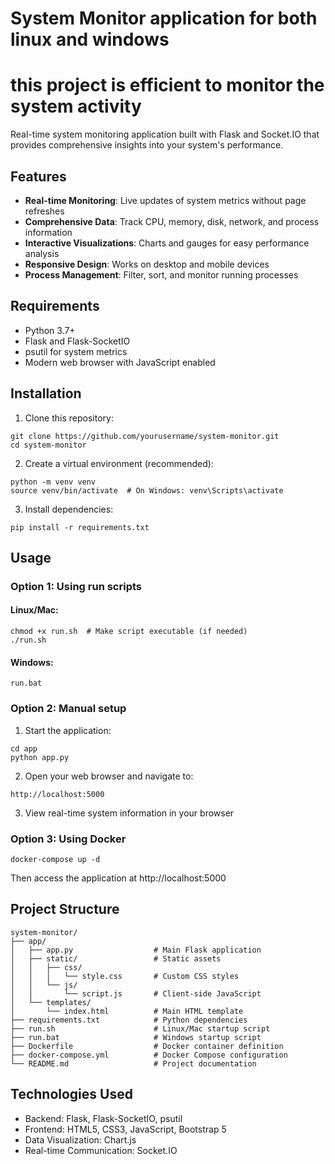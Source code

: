 # System Monitor application for both linux and windows
# this project is efficient to monitor the system activity

Real-time system monitoring application built with Flask and Socket.IO that provides comprehensive insights into your system's performance.

## Features

- **Real-time Monitoring**: Live updates of system metrics without page refreshes
- **Comprehensive Data**: Track CPU, memory, disk, network, and process information
- **Interactive Visualizations**: Charts and gauges for easy performance analysis
- **Responsive Design**: Works on desktop and mobile devices
- **Process Management**: Filter, sort, and monitor running processes

## Requirements

- Python 3.7+
- Flask and Flask-SocketIO
- psutil for system metrics
- Modern web browser with JavaScript enabled

## Installation

1. Clone this repository:
```
git clone https://github.com/yourusername/system-monitor.git
cd system-monitor
```

2. Create a virtual environment (recommended):
```
python -m venv venv
source venv/bin/activate  # On Windows: venv\Scripts\activate
```

3. Install dependencies:
```
pip install -r requirements.txt
```

## Usage

### Option 1: Using run scripts

#### Linux/Mac:
```
chmod +x run.sh  # Make script executable (if needed)
./run.sh
```

#### Windows:
```
run.bat
```

### Option 2: Manual setup

1. Start the application:
```
cd app
python app.py
```

2. Open your web browser and navigate to:
```
http://localhost:5000
```

3. View real-time system information in your browser

### Option 3: Using Docker

```
docker-compose up -d
```

Then access the application at http://localhost:5000

## Project Structure

```
system-monitor/
├── app/
│   ├── app.py                  # Main Flask application
│   ├── static/                 # Static assets
│   │   ├── css/
│   │   │   └── style.css       # Custom CSS styles
│   │   └── js/
│   │       └── script.js       # Client-side JavaScript
│   └── templates/
│       └── index.html          # Main HTML template
├── requirements.txt            # Python dependencies
├── run.sh                      # Linux/Mac startup script
├── run.bat                     # Windows startup script
├── Dockerfile                  # Docker container definition
├── docker-compose.yml          # Docker Compose configuration
└── README.md                   # Project documentation
```

## Technologies Used

- Backend: Flask, Flask-SocketIO, psutil
- Frontend: HTML5, CSS3, JavaScript, Bootstrap 5
- Data Visualization: Chart.js
- Real-time Communication: Socket.IO


